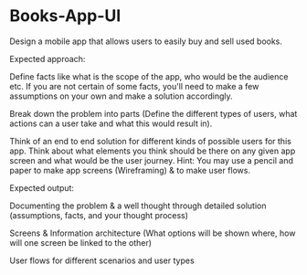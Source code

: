 # Books-App-UI

Design a mobile app that allows users to easily buy and sell used books.

 

Expected approach:

Define facts like what is the scope of the app, who would be the audience etc. If you are not certain of some facts, you'll need to make a few assumptions on your own and make a solution accordingly.

Break down the problem into parts (Define the different types of users, what actions can a user take and what this would result in).

Think of an end to end solution for different kinds of possible users for this app. Think about what elements you think should be there on any given app screen and what would be the user journey. 
Hint: You may use a pencil and paper to make app screens (Wireframing) & to make user flows. 

Expected output:

Documenting the problem & a well thought through detailed solution (assumptions, facts, and your thought process)

Screens & Information architecture (What options will be shown where, how will one screen be linked to the other)

User flows for different scenarios and user types
